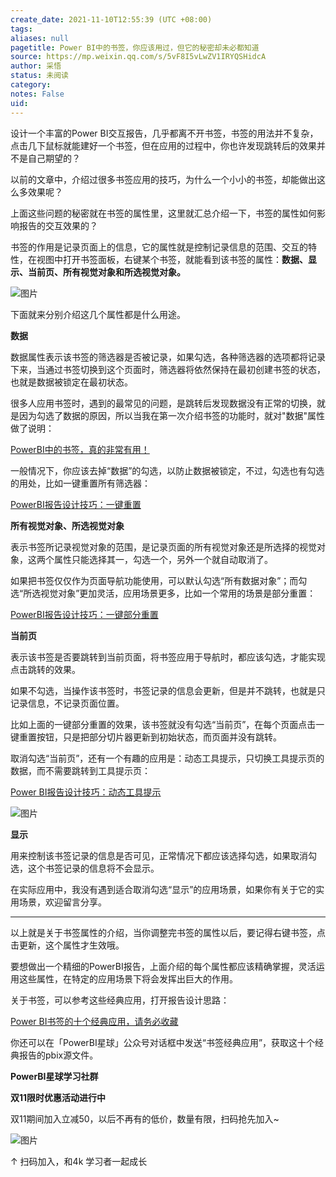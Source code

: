```yaml
---
create_date: 2021-11-10T12:55:39 (UTC +08:00)
tags: 
aliases: null
pagetitle: Power BI中的书签，你应该用过，但它的秘密却未必都知道
source: https://mp.weixin.qq.com/s/5vF8I5vLwZV1IRYQSHidcA
author: 采悟
status: 未阅读
category: 
notes: False
uid: 
---
```


设计一个丰富的Power BI交互报告，几乎都离不开书签，书签的用法并不复杂，点击几下鼠标就能建好一个书签，但在应用的过程中，你也许发现跳转后的效果并不是自己期望的？

以前的文章中，介绍过很多书签应用的技巧，为什么一个小小的书签，却能做出这么多效果呢？

上面这些问题的秘密就在书签的属性里，这里就汇总介绍一下，书签的属性如何影响报告的交互效果的？

书签的作用是记录页面上的信息，它的属性就是控制记录信息的范围、交互的特性，在视图中打开书签面板，右键某个书签，就能看到该书签的属性：**数据、显示、当前页、所有视觉对象和所选视觉对象。**

![图片](https://mmbiz.qpic.cn/mmbiz_png/aHEbZtANQJNMKL9pvp4XRLxln9h41T5NHAjqsiaa9HwjjviaHkytbhTnj8QLNdmItFBeFnFicEJXxAZ8AmMOia2g1w/640?wx_fmt=png&wxfrom=5&wx_lazy=1&wx_co=1)

下面就来分别介绍这几个属性都是什么用途。

**数据**

数据属性表示该书签的筛选器是否被记录，如果勾选，各种筛选器的选项都将记录下来，当通过书签切换到这个页面时，筛选器将依然保持在最初创建书签的状态，也就是数据被锁定在最初状态。  

很多人应用书签时，遇到的最常见的问题，是跳转后发现数据没有正常的切换，就是因为勾选了数据的原因，所以当我在第一次介绍书签的功能时，就对"数据"属性做了说明：

[PowerBI中的书签，真的非常有用！](http://mp.weixin.qq.com/s?__biz=MzA4MzQwMjY4MA==&mid=2484068219&idx=1&sn=b74e0d16ac61413a90fb5f7837dea112&chksm=8e0c75acb97bfcba745fe9ba7eb4ca2aa83d0af34a17668284170b97c68b2d3dc909dc9eb936&scene=21#wechat_redirect)  

一般情况下，你应该去掉“数据”的勾选，以防止数据被锁定，不过，勾选也有勾选的用处，比如一键重置所有筛选器：

[PowerBI报告设计技巧：一键重置](http://mp.weixin.qq.com/s?__biz=MzA4MzQwMjY4MA==&mid=2484073105&idx=1&sn=630078447d92ab54c9c049fb8a656953&chksm=8e0c5846b97bd150bd23d3af28b62bf9813d17b339a2a4199096cdb076fd664b0e744d2808b8&scene=21#wechat_redirect)  

**所有视觉对象、所选视觉对象**

表示书签所记录视觉对象的范围，是记录页面的所有视觉对象还是所选择的视觉对象，这两个属性只能选择其一，勾选一个，另外一个就自动取消了。

如果把书签仅仅作为页面导航功能使用，可以默认勾选“所有数据对象”；而勾选“所选视觉对象”更加灵活，应用场景更多，比如一个常用的场景是部分重置：

[PowerBI报告设计技巧：一键部分重置](http://mp.weixin.qq.com/s?__biz=MzA4MzQwMjY4MA==&mid=2484076778&idx=1&sn=e2cb9d89996185c4cc5c6a9084c7c9ec&chksm=8e13aa3db964232bd26f4c5db84fa9081437627c850ec39a954cfeb175886dcdf851aad9b7c1&scene=21#wechat_redirect)  

**当前页**

表示该书签是否要跳转到当前页面，将书签应用于导航时，都应该勾选，才能实现点击跳转的效果。

如果不勾选，当操作该书签时，书签记录的信息会更新，但是并不跳转，也就是只记录信息，不记录页面位置。

比如上面的一键部分重置的效果，该书签就没有勾选“当前页”，在每个页面点击一键重置按钮，只是把部分切片器更新到初始状态，而页面并没有跳转。

取消勾选“当前页”，还有一个有趣的应用是：动态工具提示，只切换工具提示页的数据，而不需要跳转到工具提示页：

[Power BI报告设计技巧：动态工具提示](http://mp.weixin.qq.com/s?__biz=MzA4MzQwMjY4MA==&mid=2484076591&idx=1&sn=b58d43709fe14df092e63dd107c1d8cc&chksm=8e13aaf8b96423ee7bfbf3c9f9ef3643819c7f36970fb46e97bbf15fd23de54aa89380775772&scene=21#wechat_redirect)  

![图片](https://mmbiz.qpic.cn/mmbiz_gif/aHEbZtANQJO9gjBCKz2sSd5RY408697tGBcWtM9qIcDCDhKcH7yWPAGuIOVLXl0AAXZmV3PZYIdjGpKEZCU4pw/640?wx_fmt=gif&wxfrom=5&wx_lazy=1)

**显示**

用来控制该书签记录的信息是否可见，正常情况下都应该选择勾选，如果取消勾选，这个书签记录的信息将不会显示。

在实际应用中，我没有遇到适合取消勾选“显示”的应用场景，如果你有关于它的实用场景，欢迎留言分享。  

___

以上就是关于书签属性的介绍，当你调整完书签的属性以后，要记得右键书签，点击更新，这个属性才生效哦。  

要想做出一个精细的PowerBI报告，上面介绍的每个属性都应该精确掌握，灵活运用这些属性，在特定的应用场景下将会发挥出巨大的作用。

关于书签，可以参考这些经典应用，打开报告设计思路：

[Power BI书签的十个经典应用，请务必收藏](http://mp.weixin.qq.com/s?__biz=MzA4MzQwMjY4MA==&mid=2484068940&idx=1&sn=723666f112f15b6d20fcd980d2268c97&chksm=8e0c489bb97bc18d87c357cd2ee31a363f2146dcfdac61a32e8708a6ecf5e502370210925251&scene=21#wechat_redirect)  

你还可以在「PowerBI星球」公众号对话框中发送“书签经典应用”，获取这十个经典报告的pbix源文件。

**PowerBI星球学习社群**  

**双11限时优惠活动进行中**

双11期间加入立减50，以后不再有的低价，数量有限，扫码抢先加入~

![图片](https://mmbiz.qpic.cn/mmbiz_png/aHEbZtANQJPqMkIyUw4C2I47MgpY2Xy5vECkEIFgA1UK0GpDT8BySjzpfZP1sd5ev5amb6IsE0YVXia8NUHdR0Q/640?wx_fmt=png&wxfrom=5&wx_lazy=1&wx_co=1)

↑ 扫码加入，和4k 学习者一起成长
